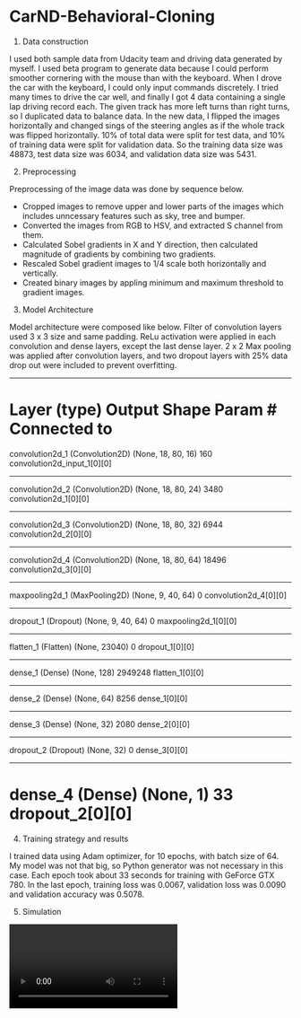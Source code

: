 # CarND-Behavioral-Cloning

1. Data construction

I used both sample data from Udacity team and driving data generated by myself. I used beta program to generate data because I could perform smoother cornering with the mouse than with the keyboard. When I drove the car with the keyboard, I could only input commands discretely. I tried many times to drive the car well, and finally I got 4 data containing a single lap driving record each.
The given track has more left turns than right turns, so I duplicated data to balance data. In the new data, I flipped the images horizontally and changed sings of the steering angles as if the whole track was flipped horizontally.
10% of total data were split for test data, and 10% of training data were split for validation data. So the training data size was 48873, test data size was 6034, and validation data size was 5431.

2. Preprocessing

Preprocessing of the image data was done by sequence below.
- Cropped images to remove upper and lower parts of the images which includes unncessary features such as sky, tree and bumper. 
- Converted the images from RGB to HSV, and extracted S channel from them.
- Calculated Sobel gradients in X and Y direction, then calculated magnitude of gradients by combining two gradients.
- Rescaled Sobel gradient images to 1/4 scale both horizontally and vertically.
- Created binary images by appling minimum and maximum threshold to gradient images.

<Example of Preprocessed images>

3. Model Architecture

Model architecture were composed like below. Filter of convolution layers used 3 x 3 size and same padding. ReLu activation were applied in each convolution and dense layers, except the last dense layer. 2 x 2 Max pooling was applied after convolution layers, and two dropout layers with 25% data drop out were included to prevent overfitting.

____________________________________________________________________________________________________
Layer (type)                     Output Shape          Param #     Connected to
====================================================================================================
convolution2d_1 (Convolution2D)  (None, 18, 80, 16)    160         convolution2d_input_1[0][0]
____________________________________________________________________________________________________
convolution2d_2 (Convolution2D)  (None, 18, 80, 24)    3480        convolution2d_1[0][0]
____________________________________________________________________________________________________
convolution2d_3 (Convolution2D)  (None, 18, 80, 32)    6944        convolution2d_2[0][0]
____________________________________________________________________________________________________
convolution2d_4 (Convolution2D)  (None, 18, 80, 64)    18496       convolution2d_3[0][0]
____________________________________________________________________________________________________
maxpooling2d_1 (MaxPooling2D)    (None, 9, 40, 64)     0           convolution2d_4[0][0]
____________________________________________________________________________________________________
dropout_1 (Dropout)              (None, 9, 40, 64)     0           maxpooling2d_1[0][0]
____________________________________________________________________________________________________
flatten_1 (Flatten)              (None, 23040)         0           dropout_1[0][0]
____________________________________________________________________________________________________
dense_1 (Dense)                  (None, 128)           2949248     flatten_1[0][0]
____________________________________________________________________________________________________
dense_2 (Dense)                  (None, 64)            8256        dense_1[0][0]
____________________________________________________________________________________________________
dense_3 (Dense)                  (None, 32)            2080        dense_2[0][0]
____________________________________________________________________________________________________
dropout_2 (Dropout)              (None, 32)            0           dense_3[0][0]
____________________________________________________________________________________________________
dense_4 (Dense)                  (None, 1)             33          dropout_2[0][0]
====================================================================================================

4. Training strategy and results

I trained data using Adam optimizer, for 10 epochs, with batch size of 64. My model was not that big, so Python generator was not necessary in this case. Each epoch took about 33 seconds for training with GeForce GTX 780. In the last epoch, training loss was 0.0067, validation loss was 0.0090 and validation accuracy was 0.5078.

5. Simulation

<Example of steering angle prediction>

<Video of driving>

